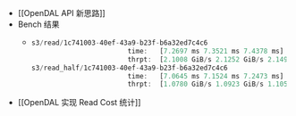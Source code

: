 - [[OpenDAL API 新思路]]
- Bench 结果
	- ```rust
	  s3/read/1c741003-40ef-43a9-b23f-b6a32ed7c4c6
	                          time:   [7.2697 ms 7.3521 ms 7.4378 ms]
	                          thrpt:  [2.1008 GiB/s 2.1252 GiB/s 2.1493 GiB/s]
	  s3/read_half/1c741003-40ef-43a9-b23f-b6a32ed7c4c6
	                          time:   [7.0645 ms 7.1524 ms 7.2473 ms]
	                          thrpt:  [1.0780 GiB/s 1.0923 GiB/s 1.1059 GiB/s]
	  
	  ```
- [[OpenDAL 实现 Read Cost 统计]]
